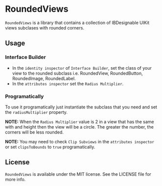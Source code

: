 # RoundedViews

`RoundedViews` is a library that contains a collection of IBDesignable UIKit views subclases with rounded corners.

## Usage

### Interface Builder
- In the `identity inspector` of `Interface Builder`, set the class of your view to the rounded subclass i.e. RoundedView, RoundedButton, RoundedImage, RoundedLabel.
- In the `attributes inspector` set the `Radius Multiplier`.

### Programatically
To use it programatically just instantiate the subclass that you need and set the `radiusMultiplier` property.

**NOTE:** When the `Radius Multiplier` value is 2 in a view that has the same with and height then the view will be a circle. The greater the number, the corners will be less rounded.

**NOTE:** You may need to check `Clip Subviews` in the `attributes inspector` or set `clipsToBounds` to `true` programatically.

## License

`RoundedViews` is available under the MIT license. See the LICENSE file for more info.
